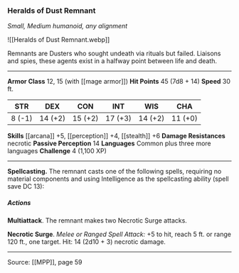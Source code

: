 ### Heralds of Dust Remnant
_Small, Medium humanoid, any alignment_

![[Heralds of Dust Remnant.webp]]

Remnants are Dusters who sought undeath via rituals but failed. Liaisons and spies, these agents exist in a halfway point between life and death.




---

**Armor Class** 12, 15 (with [[mage armor]])
**Hit Points** 45 (7d8 + 14)
**Speed** 30 ft.

| STR     | DEX     | CON     | INT     | WIS     | CHA     |
|---------|---------|---------|---------|---------|---------|
| 8 (-1) | 14 (+2) | 15 (+2) | 17 (+3) | 14 (+2) | 11 (+0) |

**Skills** [[arcana]] +5, [[perception]] +4, [[stealth]] +6
**Damage Resistances** necrotic
**Passive Perception** 14
**Languages** Common plus three more languages
**Challenge** 4 (1,100 XP)

---

**Spellcasting.** The remnant casts one of the following spells, requiring no material components and using Intelligence as the spellcasting ability (spell save DC 13):

##### Actions
**Multiattack**. The remnant makes two Necrotic Surge attacks.

**Necrotic Surge**. _Melee or Ranged Spell Attack:_ +5 to hit, reach 5 ft. or range 120 ft., one target. Hit: 14 (2d10 + 3) necrotic damage.


---

Source: [[MPP]], page 59